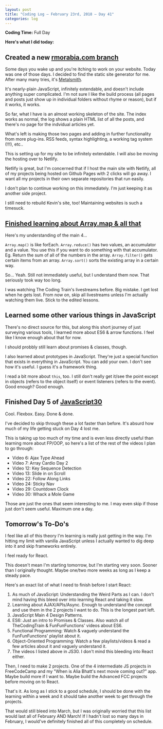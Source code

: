 ```yaml
---
layout: post
title: "Coding Log — February 23rd, 2018 — Day 41"
categories: log
---
```


**Coding Time:** Full Day

**Here's what I did today:**

## Created a new [rmorabia.com branch](https://github.com/rmorabia/rmorabia.github.io/tree/test)

Some days you wake up and you're itching to work on your website. Today was one of those days. I decided to find the static site generator for me. After many many tries, it's [Metalsmith](http://metalsmith.io). 

It's nearly-plain JavaScript, infinitely extendable, and doesn't include anything super complicated. I'm not sure I like the build process (all pages and posts just show up in individual folders without rhyme or reason), but if it works, it works.

So far, what I have is an almost working skeleton of the site. The index works as normal, the log shows a plain HTML list of all the posts, and there's no page for the indvidual articles yet.

What's left is making those two pages and adding in further functionality from more plug-ins. RSS feeds, syntax highlighting, a working tag system (!!!), etc..

This is setting up for my site to be infinitely extendable. I will also be moving the hosting over to Netlify.

Netlify is great, but I'm concerned that if I host the main site with Netlify, all of my projects being hosted on Github Pages with 2 clicks will go away. I want all my projects in their own separate repositories that run easily. 

I don't plan to continue working on this immediately. I'm just keeping it as another side project.

I still need to rebuild Kevin's site, too! Maintaining websites is such a timesuck. 

## [Finished learning about Array.map & all that](https://www.youtube.com/watch?v=kWoZ9_ECZxQ)

Here's my understanding of the main 4...

`Array.map()` is like forEach.
`Array.reduce()` has two values, an accumulator and a value. You use this if you want to do something with that accumulator. Eg. Return the sum of all of the numbers in the array.
`Array.filter()` gets certain items from an array.
`Array.sort()` sorts the existing array in a certain way.

So... Yeah. Still not immediately useful, but I understand them now. That seriously took way too long.

I was watching The Coding Train's livestreams before. Big mistake. I get lost when he gets lost. From now on, skip all livestreams unless I'm actually watching them live. Stick to the edited lessons. 

## Learned some other various things in JavaScript

There's no direct source for this, but along this short journey of just surveying various tools, I learned more about ES6 & arrow functions. I feel like I know enough about that for now.

I should probbly still learn about promises & classes, though.

I also learned about prototypes in JavaScript. They're just a special function that exists in everything in JavaScript. You can add your own. I don't see how it's useful. I guess it's a framework thing. 

I read a bit more about `this`, too. I still don't really get it/see the point except in objects (refers to the object itself) or event listeners (refers to the event). Good enough? Good enough.

## Finished Day 5 of [JavaScript30](http://javascript30.com)

Cool. Flexbox. Easy. Done & done.

I've decided to skip through these a lot faster than before. It's absurd how much of my life getting stuck on Day 4 lost me.

This is taking up too much of my time and is even less directly useful than learning more about FP/OOP, so here's a list of the rest of the videos I plan to go through:

* Video 6: Ajax Type Ahead
* Video 7: Array Cardio Day 2
* Video 12: Key Sequence Detection
* Video 13: Slide in on Scroll
* Video 22: Follow Along Links
* Video 24: Sticky Nav
* Video 29: Countdown Clock
* Video 30: Whack a Mole Game

Those are just the ones that seem interesting to me. I may even skip if those just don't seem useful. Maximum one a day.

## Tomorrow's To-Do's

I feel like all of this theory I'm learning is really just getting in the way. I'm hitting my limit with vanilla JavaScript unless I actually wanted to dig deep into it and skip frameworks entirely.

I feel ready for React.

This doesn't mean I'm starting tomorrow, but I'm starting very soon. Sooner than I originally thought. Maybe one/two more weeks as long as I keep a steady pace.

Here's an exact list of what I need to finish before I start React:

1. As much of JavaScript: Understanding the Weird Parts as I can. I don't mind having this bleed over into learning React and taking it slow.
2. Learning about AJAX/APIs/Async. Enough to understand the concept and use them in the 2 projects I want to do. This is the longest part left.
3. JavaScript Main 4 Design Patterns.
4. ES6: Just an intro to Promises & Classes. Also watch all of TheCodingTrain & FunFunFunctions' videos about ES6. 
5. Functional Programming: Watch & vaguely understand the FunFunFunctions' playlist about it. 
6. Object-Oriented Programming: Watch a few playlists/videos & read a few articles about it and vaguely understand it.
7. The videos I listed above in JS30. I don't mind this bleeding into React either.

Then, I need to make 2 projects. One of the 4 intermediate JS projects in FreeCodeCamp and my "When is Alia Bhatt's next movie coming out?" app. Maybe build more if I want to. Maybe build the Advanced FCC projects before moving on to React.

That's it. As long as I stick to a good schedule, I should be done with the learning within a week and it should take another week to get through the projects.

That would still bleed into March, but I was originally worried that this list would last all of February AND March! If I hadn't lost so many days in February, I would've definitely finished all of this completely on schedule. 
